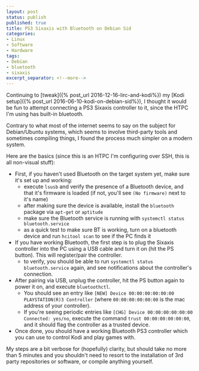 ```yaml
---
layout: post
status: publish
published: true
title: PS3 Sixaxis with Bluetooth on Debian Sid
categories:
- Linux
- Software
- Hardware
tags:
- Debian
- bluetooth
- sixaxis
excerpt_separator: <!--more-->
---
```


Continuing to [tweak]({% post_url 2016-12-16-lirc-and-kodi%}) my [Kodi setup]({% post_url 2016-06-10-kodi-on-debian-sid%}), I thought it would be fun to attempt connecting a PS3 Sixaxis controller to it, since the HTPC I'm using has built-in bluetooth.

Contrary to what most of the internet seems to say on the subject for Debian/Ubuntu systems, which seems to involve third-party tools and sometimes compiling things, I found the process much simpler on a modern system.

<!--more-->

Here are the basics (since this is an HTPC I'm configuring over SSH, this is all non-visual stuff):

- First, if you haven't used Bluetooth on the target system yet, make sure it's set up and working:
  - execute `lsusb` and verify the presence of a Bluetooth device, and that it's firmware is loaded (if not, you'll see `(No firmware)` next to it's name)
  - after making sure the device is available, install the `bluetooth` package via `apt-get` or `aptitude`
  - make sure the Bluetooth service is running with `systemctl status bluetooth.service`
  - as a quick test to make sure BT is working, turn on a bluetooth device and run `hcitool scan` to see if the PC finds it
- If you have working Bluetooth, the first step is to plug the Sixaxis controller into the PC using a USB cable and turn it on (hit the PS button). This will register/pair the controller.
  - to verify, you should be able to run `systemctl status bluetooth.service` again, and see notifications about the controller's connection.
- After pairing via USB, unplug the controller, hit the PS button again to power it on, and execute `bluetoothctl`.
  - You should see an entry like `[NEW] Device 00:00:00:00:00:00 PLAYSTATION(R)3 Controller` (where `00:00:00:00:00:00` is the mac address of your controller).
  - If you're seeing periodic entries like `[CHG] Device 00:00:00:00:00:00 Connected: yes/no`, execute the command `trust 00:00:00:00:00:00`, and it should flag the controller as a trusted device.
- Once done, you should have a working Bluetooth PS3 controller which you can use to control Kodi and play games with.

My steps are a bit verbose for (hopefully) clarity, but should take no more than 5 minutes and you shouldn't need to resort to the installation of 3rd party repositories or software, or compile anything yourself.

